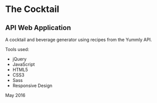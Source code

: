# The Cocktail

## API Web Application

A cocktail and beverage generator using recipes from the Yummly API.


Tools used:

- jQuery
- JavaScript
- HTML5
- CSS3
- Sass
- Responsive Design

May 2016